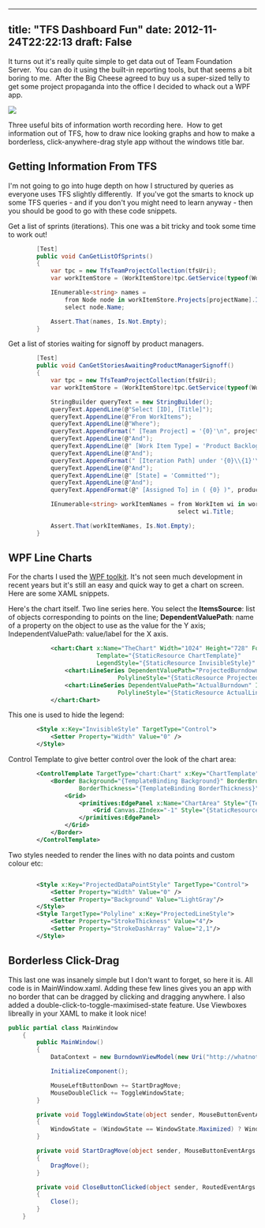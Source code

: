 
---
title: "TFS Dashboard Fun"
date: 2012-11-24T22:22:13
draft: False
---

It turns out it's really quite simple to get data out of Team Foundation Server.  You can do it using the built-in reporting tools, but that seems a bit boring to me.  After the Big Cheese agreed to buy us a super-sized telly to get some project propaganda into the office I decided to whack out a WPF app.

<a href="http://logicalgenetics.com/wp-content/uploads/2012/11/Burndown2.png"><img src="http://logicalgenetics.com/wp-content/uploads/2012/11/Burndown2.png"/></a>

Three useful bits of information worth recording here.  How to get information out of TFS, how to draw nice looking graphs and how to make a borderless, click-anywhere-drag style app without the windows title bar.
## Getting Information From TFS
I'm not going to go into huge depth on how I structured by queries as everyone uses TFS slightly differently.  If you've got the smarts to knock up some TFS queries - and if you don't you might need to learn anyway - then you should be good to go with these code snippets.

Get a list of sprints (iterations).  This one was a bit tricky and took some time to work out!

```csharp
        [Test]
        public void CanGetListOfSprints()
        {
            var tpc = new TfsTeamProjectCollection(tfsUri);
            var workItemStore = (WorkItemStore)tpc.GetService(typeof(WorkItemStore));

            IEnumerable<string> names =
                from Node node in workItemStore.Projects[projectName].IterationRootNodes[releaseName].ChildNodes
                select node.Name;

            Assert.That(names, Is.Not.Empty);
        }

```
Get a list of stories waiting for signoff by product managers.

```csharp
        [Test]
        public void CanGetStoriesAwaitingProductManagerSignoff()
        {
            var tpc = new TfsTeamProjectCollection(tfsUri);
            var workItemStore = (WorkItemStore)tpc.GetService(typeof(WorkItemStore));

            StringBuilder queryText = new StringBuilder();
            queryText.AppendLine(@"Select [ID], [Title]");
            queryText.AppendLine(@"From WorkItems");
            queryText.AppendLine(@"Where");
            queryText.AppendFormat(" [Team Project] = '{0}'\n", projectName);
            queryText.AppendLine(@"And");
            queryText.AppendLine(@" [Work Item Type] = 'Product Backlog Item'");
            queryText.AppendLine(@"And");
            queryText.AppendFormat(" [Iteration Path] under '{0}\\{1}'\n", projectName, releaseName);
            queryText.AppendLine(@"And");
            queryText.AppendLine(@" [State] = 'Committed'");
            queryText.AppendLine(@"And");
            queryText.AppendFormat(@" [Assigned To] in ( {0} )", productManagers);

            IEnumerable<string> workItemNames = from WorkItem wi in workItemStore.Query(queryText.ToString())
                                                select wi.Title;

            Assert.That(workItemNames, Is.Not.Empty);
        }

```
## WPF Line Charts

For the charts I used the <a href="http://wpf.codeplex.com/">WPF toolkit</a>.  It's not seen much development in recent years but it's still an easy and quick way to get a chart on screen.  Here are some XAML snippets.  

Here's the chart itself.  Two line series here.  You select the <strong>ItemsSource</strong>: list of objects corresponding to points on the line; <strong>DependentValuePath</strong>: name of a property on the object to use as the value for the Y axis; IndependentValuePath: value/label for the X axis.

```xml
            <chart:Chart x:Name="TheChart" Width="1024" Height="728" Foreground="White" FontWeight="Bold" FontSize="18"
                         Template="{StaticResource ChartTemplate}"
                         LegendStyle="{StaticResource InvisibleStyle}" >
                <chart:LineSeries DependentValuePath="ProjectedBurndown" Foreground="White" IndependentValuePath="SprintName" ItemsSource="{Binding Sprints}" IsSelectionEnabled="False"
                               PolylineStyle="{StaticResource ProjectedLineStyle}" DataPointStyle="{StaticResource ProjectedDataPointStyle}"/>
                <chart:LineSeries DependentValuePath="ActualBurndown" IndependentValuePath="SprintName" ItemsSource="{Binding Sprints}" IsSelectionEnabled="False"
                               PolylineStyle="{StaticResource ActualLineStyle}" DataPointStyle="{StaticResource ActualDataPointStyle}"/>
            </chart:Chart>

```
This one is used to hide the legend:

```xml
        <Style x:Key="InvisibleStyle" TargetType="Control">
            <Setter Property="Width" Value="0" />
        </Style>

```
Control Template to give better control over the look of the chart area:

```xml
        <ControlTemplate TargetType="chart:Chart" x:Key="ChartTemplate">
            <Border Background="{TemplateBinding Background}" BorderBrush="{TemplateBinding BorderBrush}" 
                    BorderThickness="{TemplateBinding BorderThickness}" Padding="{TemplateBinding Padding}">
                <Grid>
                    <primitives:EdgePanel x:Name="ChartArea" Style="{TemplateBinding ChartAreaStyle}">
                        <Grid Canvas.ZIndex="-1" Style="{StaticResource PlotAreaStyle}" />
                    </primitives:EdgePanel>
                </Grid>
            </Border>
        </ControlTemplate>

```
Two styles needed to render the lines with no data points and custom colour etc:

```xml

        <Style x:Key="ProjectedDataPointStyle" TargetType="Control">
            <Setter Property="Width" Value="0" />
            <Setter Property="Background" Value="LightGray"/>
        </Style>
        <Style TargetType="Polyline" x:Key="ProjectedLineStyle">
            <Setter Property="StrokeThickness" Value="4"/>
            <Setter Property="StrokeDashArray" Value="2,1"/>
        </Style>

```
## Borderless Click-Drag

This last one was insanely simple but I don't want to forget, so here it is.  All code is in MainWindow.xaml.  Adding these few lines gives you an app with no border that can be dragged by clicking and dragging anywhere.  I also added a double-click-to-toggle-maximised-state feature.  Use Viewboxes libreally in your XAML to make it look nice!
```csharp
public partial class MainWindow 
    {
        public MainWindow()
        {
            DataContext = new BurndownViewModel(new Uri("http://whatnot/tfs/thingy"));

            InitializeComponent();

            MouseLeftButtonDown += StartDragMove;
            MouseDoubleClick += ToggleWindowState;
        }

        private void ToggleWindowState(object sender, MouseButtonEventArgs e)
        {
            WindowState = (WindowState == WindowState.Maximized) ? WindowState.Normal : WindowState.Maximized;
        }

        private void StartDragMove(object sender, MouseButtonEventArgs e)
        {
            DragMove();
        }

        private void CloseButtonClicked(object sender, RoutedEventArgs e)
        {
            Close();
        }
    }

```
